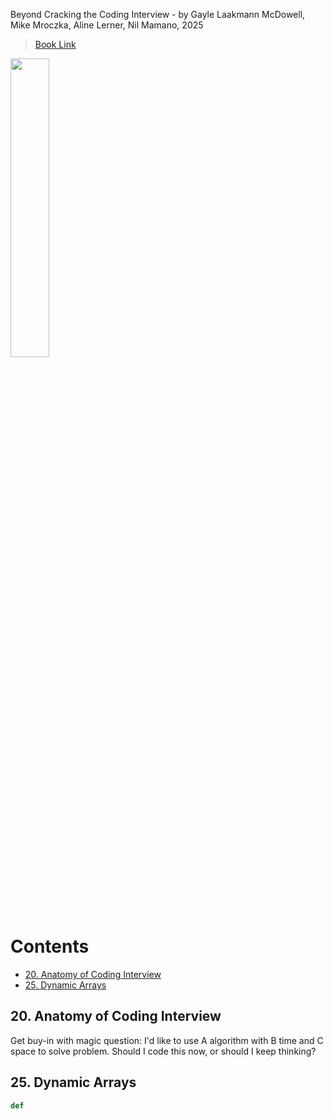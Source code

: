 Beyond Cracking the Coding Interview - by Gayle Laakmann McDowell, Mike Mroczka, Aline Lerner, Nil Mamano, 2025

> [Book Link](https://www.amazon.com/Beyond-Cracking-Coding-Interview-Successfully/dp/195570600X)

 <img src="https://github.com/user-attachments/assets/62a0e128-7ca0-49b4-a53f-fed51456f06b" width="35%" height="35%">

# Contents

<!-- TOC start (generated with https://github.com/derlin/bitdowntoc) -->

- [20. Anatomy of Coding Interview](#20-anatomy-of-coding-interview)
- [25. Dynamic Arrays](#25-dynamic-arrays)

<!-- TOC end -->

<!-- TOC --><a name="20-anatomy-of-coding-interview"></a>
## 20. Anatomy of Coding Interview

Get buy-in with magic question: I'd like to use A algorithm with B time and C space to solve problem. Should I code this now, or should I keep thinking?

<!-- TOC --><a name="25-dynamic-arrays"></a>
## 25. Dynamic Arrays

```py
def 
```
